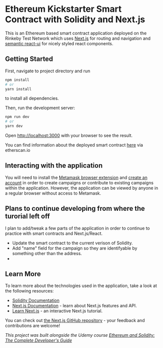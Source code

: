# Ethereum Kickstarter Smart Contract with Solidity and Next.js

This is an Ethereum based smart contract application deployed on the Rinkeby Test Network which uses [Next.js](https://nextjs.org/) for routing and navigation and [semantic react-ui](https://react.semantic-ui.com/) for nicely styled react components.

## Getting Started

First, navigate to project directory and run

```bash
npm install
# or
yarn install
```
to install all dependencies. 

Then, run the development server:

```bash
npm run dev
# or
yarn dev
```

Open [http://localhost:3000](http://localhost:3000) with your browser to see the result.

You can find information about the deployed smart contract [here](https://rinkeby.etherscan.io/address/0x82621cB279624C96C171C4aBAb066b7611df6F95) via etherscan.io


## Interacting with the application
You will need to install the [Metamask browser extension](https://metamask.io/) and [create an account](https://docs.matic.network/docs/develop/metamask/hello/) in order to create campaigns or contribute to existing campaigns within the application. However, the application can be viewed by anyone in a regular browser without access to Metamask.


## Plans to continue developing from where the turorial left off
I plan to add/tweak a few parts of the application in order to continue to practice with smart contracts and Next.js/React.
- Update the smart contract to the current verison of Solidity.
- Add "name" field for the campaign so they are identifyable by something other than the address.
- 


## Learn More

To learn more about the technologies used in the application, take a look at the following resources:

- [Solidity Documentation](https://docs.soliditylang.org/en/v0.8.7/)
- [Next.js Documentation](https://nextjs.org/docs) - learn about Next.js features and API.
- [Learn Next.js](https://nextjs.org/learn) - an interactive Next.js tutorial.

You can check out [the Next.js GitHub repository](https://github.com/vercel/next.js/) - your feedback and contributions are welcome!

*This project was built alongside the Udemy course [Ethereum and Solidity: The Complete Developer's Guide](https://www.udemy.com/course/ethereum-and-solidity-the-complete-developers-guide/)*

